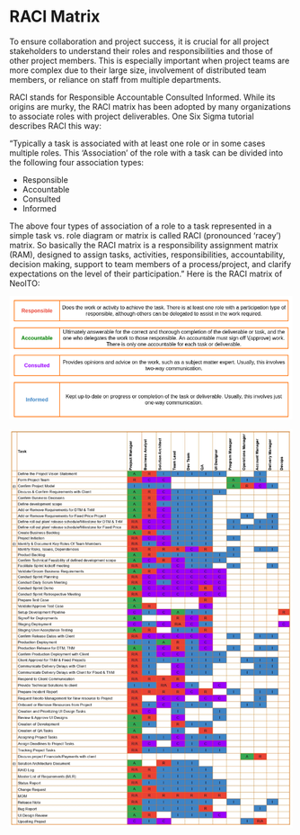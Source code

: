 # RACI Matrix

To ensure collaboration and project success, it is crucial for all project stakeholders to understand their roles and responsibilities and those of other project members. This is especially important when project teams are more complex due to their large size, involvement of distributed team members, or reliance on staff from multiple departments. 

RACI stands for Responsible Accountable Consulted Informed. While its origins are murky, the RACI matrix has been adopted by many organizations to associate roles with project deliverables. One Six Sigma tutorial describes RACI this way:

“Typically a task is associated with at least one role or in some cases multiple roles. This ‘Association’ of the role with a task can be divided into the following four association types:


* Responsible
* Accountable
* Consulted
* Informed


The above four types of association of a role to a task represented in a simple task vs. role diagram or matrix is called RACI (pronounced ‘racey’) matrix. So basically the RACI matrix is a responsibility assignment matrix (RAM), designed to assign tasks, activities, responsibilities, accountability, decision making, support to team members of a process/project, and clarify expectations on the level of their participation.” Here is the RACI matrix of NeoITO:



![RACI1](./images/raci1.png)

![RACI2](./images/raci2.jpg)